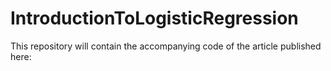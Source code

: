 # IntroductionToLogisticRegression
This repository will contain the accompanying code of the article published here:
<Link when published>
